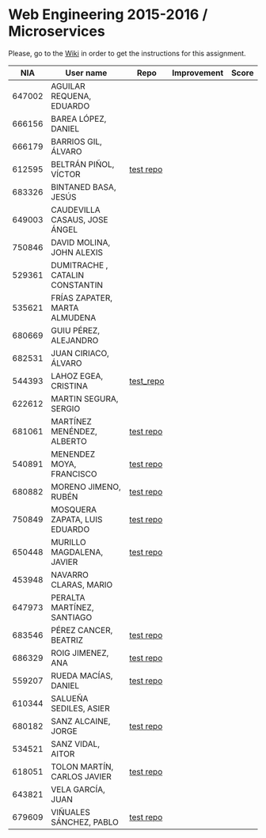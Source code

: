 # Web Engineering 2015-2016 / Microservices
Please, go to the [Wiki](https://github.com/UNIZAR-30246-WebEngineering/lab6-microservices/wiki) in order to get the instructions for this assignment.

NIA    | User name | Repo | Improvement | Score
-------|-----------|------|-------------|--------
647002 | AGUILAR REQUENA, EDUARDO
666156 | BAREA LÓPEZ, DANIEL
666179 | BARRIOS GIL, ÁLVARO
612595 | BELTRÁN PIÑOL, VÍCTOR | [test repo](https://github.com/Victorbp09/lab6-microservices/tree/test)
683326 | BINTANED BASA, JESÚS
649003 | CAUDEVILLA CASAUS, JOSE ÁNGEL
750846 | DAVID MOLINA, JOHN ALEXIS
529361 | DUMITRACHE , CATALIN  CONSTANTIN
535621 | FRÍAS ZAPATER, MARTA ALMUDENA
680669 | GUIU PÉREZ, ALEJANDRO
682531 | JUAN CIRIACO, ÁLVARO
544393 | LAHOZ EGEA, CRISTINA | [test_repo](https://github.com/cristinalahoz/lab6-microservices/tree/test)
622612 | MARTIN SEGURA, SERGIO  
681061 | MARTÍNEZ MENÉNDEZ, ALBERTO | [test repo](https://github.com/Belberus/lab6-microservices/tree/test) | |
540891 | MENENDEZ MOYA, FRANCISCO | [test repo](https://github.com/fmenemo/lab6-microservices/tree/test) | |
680882 | MORENO JIMENO, RUBÉN | [test repo](https://github.com/nebur395/lab6-microservices/tree/test)
750849 | MOSQUERA ZAPATA, LUIS EDUARDO | [test repo](https://github.com/luisemz/lab6-microservices/tree/test) | |
650448 | MURILLO MAGDALENA, JAVIER  | [test repo](https://github.com/javmurillo/lab6-microservices/tree/test)
453948 | NAVARRO CLARAS, MARIO
647973 | PERALTA MARTÍNEZ, SANTIAGO
683546 | PÉREZ CANCER, BEATRIZ | [test repo](https://github.com/beapc18/lab6-microservices/tree/test)
686329 | ROIG JIMENEZ, ANA | [test repo](https://github.com/anicacortes/lab6-microservices/tree/test)
559207 | RUEDA MACÍAS, DANIEL | [test repo](https://github.com/danirueda/lab6-microservices/tree/test)
610344 | SALUEÑA SEDILES, ASIER 
680182 | SANZ ALCAINE, JORGE | [test repo](https://github.com/sanz1995/lab6-microservices/tree/test) | |
534521 | SANZ VIDAL, AITOR 
618051 | TOLON MARTÍN, CARLOS JAVIER | [test repo](https://github.com/ctolon22/lab6-microservices/tree/test)
643821 | VELA GARCÍA, JUAN
679609 | VIÑUALES SÁNCHEZ, PABLO | [test repo](https://github.com/strummerTFIU/lab6-microservices/tree/test)
